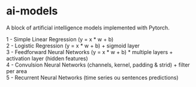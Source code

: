 # ai-models

A block of artificial intelligence models implemented with Pytorch.

1 - Simple Linear Regression (y = x * w + b) <br>
2 - Logistic Regression (y = x * w + b) + sigmoid layer <br>
3 - Feedforward Neural Networks (y = x * w + b) * multiple layers + activation layer (hidden features) <br>
4 - Convulsion Neural Networks (channels, kernel, padding & strid) + filter per area <br>
5 - Recurrent Neural Networks (time series ou sentences predictions) <br>